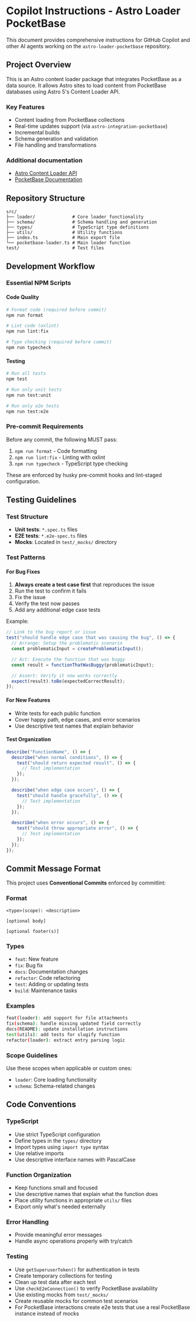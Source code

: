 # Copilot Instructions - Astro Loader PocketBase

This document provides comprehensive instructions for GitHub Copilot and other AI agents working on the `astro-loader-pocketbase` repository.

## Project Overview

This is an Astro content loader package that integrates PocketBase as a data source. It allows Astro sites to load content from PocketBase databases using Astro 5's Content Loader API.

### Key Features

- Content loading from PocketBase collections
- Real-time updates support (via `astro-integration-pocketbase`)
- Incremental builds
- Schema generation and validation
- File handling and transformations

### Additional documentation

- [Astro Content Loader API](https://docs.astro.build/en/reference/content-loader-reference/)
- [PocketBase Documentation](https://pocketbase.io/docs/)

## Repository Structure

```
src/
├── loader/              # Core loader functionality
├── schema/              # Schema handling and generation
├── types/               # TypeScript type definitions
├── utils/               # Utility functions
├── index.ts             # Main export file
└── pocketbase-loader.ts # Main loader function
test/                    # Test files
```

## Development Workflow

### Essential NPM Scripts

#### Code Quality

```bash
# Format code (required before commit)
npm run format

# Lint code (oxlint)
npm run lint:fix

# Type checking (required before commit)
npm run typecheck
```

#### Testing

```bash
# Run all tests
npm test

# Run only unit tests
npm run test:unit

# Run only e2e tests
npm run test:e2e
```

### Pre-commit Requirements

Before any commit, the following MUST pass:

1. `npm run format` - Code formatting
2. `npm run lint:fix` - Linting with oxlint
3. `npm run typecheck` - TypeScript type checking

These are enforced by husky pre-commit hooks and lint-staged configuration.

## Testing Guidelines

### Test Structure

- **Unit tests**: `*.spec.ts` files
- **E2E tests**: `*.e2e-spec.ts` files
- **Mocks**: Located in `test/_mocks/` directory

### Test Patterns

#### For Bug Fixes

1. **Always create a test case first** that reproduces the issue
2. Run the test to confirm it fails
3. Fix the issue
4. Verify the test now passes
5. Add any additional edge case tests

Example:

```typescript
// Link to the bug report or issue
test("should handle edge case that was causing the bug", () => {
  // Arrange: Setup the problematic scenario
  const problematicInput = createProblematicInput();

  // Act: Execute the function that was buggy
  const result = functionThatWasBuggy(problematicInput);

  // Assert: Verify it now works correctly
  expect(result).toBe(expectedCorrectResult);
});
```

#### For New Features

- Write tests for each public function
- Cover happy path, edge cases, and error scenarios
- Use descriptive test names that explain behavior

#### Test Organization

```typescript
describe("FunctionName", () => {
  describe("when normal conditions", () => {
    test("should return expected result", () => {
      // Test implementation
    });
  });

  describe("when edge case occurs", () => {
    test("should handle gracefully", () => {
      // Test implementation
    });
  });

  describe("when error occurs", () => {
    test("should throw appropriate error", () => {
      // Test implementation
    });
  });
});
```

## Commit Message Format

This project uses **Conventional Commits** enforced by commitlint:

### Format

```
<type>(scope): <description>

[optional body]

[optional footer(s)]
```

### Types

- `feat`: New feature
- `fix`: Bug fix
- `docs`: Documentation changes
- `refactor`: Code refactoring
- `test`: Adding or updating tests
- `build`: Maintenance tasks

### Examples

```bash
feat(loader): add support for file attachments
fix(schema): handle missing updated field correctly
docs(README): update installation instructions
test(utils): add tests for slugify function
refactor(loader): extract entry parsing logic
```

### Scope Guidelines

Use these scopes when applicable or custom ones:

- `loader`: Core loading functionality
- `schema`: Schema-related changes

## Code Conventions

### TypeScript

- Use strict TypeScript configuration
- Define types in the `types/` directory
- Import types using `import type` syntax
- Use relative imports
- Use descriptive interface names with PascalCase

### Function Organization

- Keep functions small and focused
- Use descriptive names that explain what the function does
- Place utility functions in appropriate `utils/` files
- Export only what's needed externally

### Error Handling

- Provide meaningful error messages
- Handle async operations properly with try/catch

### Testing

- Use `getSuperuserToken()` for authentication in tests
- Create temporary collections for testing
- Clean up test data after each test
- Use `checkE2eConnection()` to verify PocketBase availability
- Use existing mocks from `test/_mocks/`
- Create reusable mocks for common test scenarios
- For PocketBase interactions create e2e tests that use a real PocketBase instance instead of mocks
